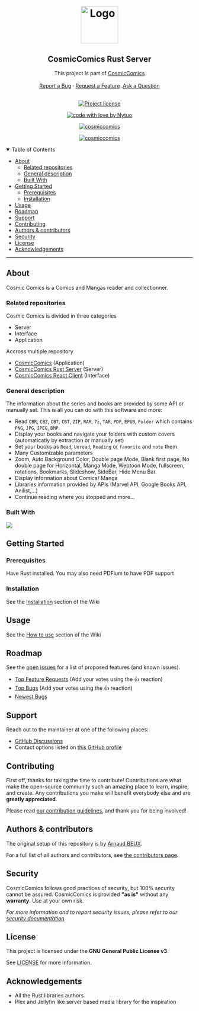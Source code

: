<h1 align="center">
  <a href="https://github.com/Nytuo/CosmicComics">
    <img src="https://nytuo.fr/images/LogoStretch_cc.png" alt="Logo" width="auto" height="100">
  </a>
</h1>
<div align="center">
<h2>CosmicComics Rust Server</h2>
  This project is part of <a href="https://github.com/Nytuo/CosmicComics">CosmicComics</a>
  <br />
  <br />
  <a href="https://github.com/NytuoIndustries/CosmicComicsNodeServer/issues/new?assignees=&labels=bug&template=01_BUG_REPORT.md&title=bug%3A+">Report a Bug</a>
  ·
  <a href="https://github.com/NytuoIndustries/CosmicComicsNodeServer/issues/new?assignees=&labels=enhancement&template=02_FEATURE_REQUEST.md&title=feat%3A+">Request a Feature</a>
  .<a href="https://github.com/Nytuo/CosmicComics/discussions">Ask a Question</a>

</div>

<div align="center">
<br />

[![Project license](https://img.shields.io/github/license/Nytuo/CosmicComics.svg?style=flat-square)](LICENSE)

[![code with love by Nytuo](https://img.shields.io/badge/%3C%2F%3E%20with%20%E2%99%A5%20by-Nytuo-ff1414.svg?style=flat-square)](https://github.com/Nytuo)

[![cosmiccomics](https://snapcraft.io/cosmiccomics/badge.svg)](https://snapcraft.io/cosmiccomics)

[![cosmiccomics](https://snapcraft.io/cosmiccomics/trending.svg?name=0)](https://snapcraft.io/cosmiccomics)

</div>

<details open="open">
<summary>Table of Contents</summary>

- [About](#about)
  - [Related repositories](#related-repositories)
  - [General description](#general-description)
  - [Built With](#built-with)
- [Getting Started](#getting-started)
  - [Prerequisites](#prerequisites)
  - [Installation](#installation)
- [Usage](#usage)
- [Roadmap](#roadmap)
- [Support](#support)
- [Contributing](#contributing)
- [Authors \& contributors](#authors--contributors)
- [Security](#security)
- [License](#license)
- [Acknowledgements](#acknowledgements)

</details>

---

## About

Cosmic Comics is a Comics and Mangas reader and collectionner.  

### Related repositories
Cosmic Comics is divided in three categories
- Server
- Interface
- Application

Accross multiple repository
- [CosmicComics](https://github.com/Nytuo/CosmicComics) (Application)
- [CosmicComics Rust Server](https://github.com/Nytuo/CosmicComicsRustServer) (Server)
- [CosmicComics React Client](https://github.com/NytuoIndustries/CosmicComicsReactClient) (Interface)

### General description
The information about the series and books are provided by some API or manually set.
This is all you can do with this software and more:
- Read `CBR`, `CBZ`, `CB7`, `CBT`, `ZIP`, `RAR`, `7z`, `TAR`, `PDF`, `EPUB`, `Folder` which contains `PNG`, `JPG`, `JPEG`, `BMP`.
- Display your books and navigate your folders with custom covers (automaticatly by extraction or manually set)
- Set your books as `Read`, `Unread`, `Reading` or `favorite` and `note` them.
- Many Customizable parameters
- Zoom, Auto Background Color, Double page Mode, Blank first page, No double page for Horizontal, Manga Mode, Webtoon Mode, fullscreen, rotations, Bookmarks, Slideshow, SideBar, Hide Menu Bar.
- Display information about Comics/ Manga
- Libraries information provided by APIs (Marvel API, Google Books API, Anilist,...)
- Continue reading where you stopped and more...

### Built With
<div style="display: flex; align-item: center">
<img src="https://img.shields.io/badge/Rust-black?style=for-the-badge&logo=rust"/>
</div>

## Getting Started

### Prerequisites

Have Rust installed. You may also need PDFium to have PDF support

### Installation

See the <a href="https://github.com/Nytuo/CosmicComics/wiki/Installation">Installation</a> section of the Wiki

## Usage

See the <a href="https://github.com/Nytuo/CosmicComics/wiki/How-to-use">How to use</a> section of the Wiki

## Roadmap

See the [open issues](https://github.com/Nytuo/CosmicComicsRustServer/issues) for a list of proposed features (and known issues).

- [Top Feature Requests](https://github.com/NytuoIndustries/CosmicComicsRustServer/issues?q=label%3Aenhancement+is%3Aopen+sort%3Areactions-%2B1-desc) (Add your votes using the 👍 reaction)
- [Top Bugs](https://github.com/NytuoIndustries/CosmicComicsRustServer/issues?q=is%3Aissue+is%3Aopen+label%3Abug+sort%3Areactions-%2B1-desc) (Add your votes using the 👍 reaction)
- [Newest Bugs](https://github.com/NytuoIndustries/CosmicComicsRustServer/issues?q=is%3Aopen+is%3Aissue+label%3Abug)

## Support

Reach out to the maintainer at one of the following places:

- [GitHub Discussions](https://github.com/Nytuo/CosmicComics/discussions)
- Contact options listed on [this GitHub profile](https://github.com/Nytuo)


## Contributing

First off, thanks for taking the time to contribute! Contributions are what make the open-source community such an amazing place to learn, inspire, and create. Any contributions you make will benefit everybody else and are **greatly appreciated**.


Please read [our contribution guidelines](docs/CONTRIBUTING.md), and thank you for being involved!

## Authors & contributors

The original setup of this repository is by [Arnaud BEUX](https://github.com/Nytuo).

For a full list of all authors and contributors, see [the contributors page](https://github.com/Nytuo/CosmicComicsRustServer/contributors).

## Security

CosmicComics follows good practices of security, but 100% security cannot be assured.
CosmicComics is provided **"as is"** without any **warranty**. Use at your own risk.

_For more information and to report security issues, please refer to our [security documentation](docs/SECURITY.md)._

## License

This project is licensed under the **GNU General Public License v3**.

See [LICENSE](LICENSE) for more information.

## Acknowledgements

- All the Rust libraries authors   
- Plex and Jellyfin like server based media library for the inspiration
